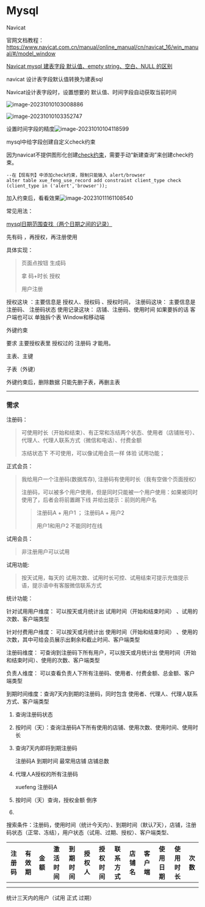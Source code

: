 # Mysql

Navicat 

官网文档教程：https://www.navicat.com.cn/manual/online_manual/cn/navicat_16/win_manual/#/model_window

[Navicat mysql 建表字段 默认值、empty string、空白、NULL 的区别](https://blog.csdn.net/zx1323/article/details/80416852)



navicat 设计表字段默认值转换为建表sql



Navicat设计表字段时，设置想要的 默认值、时间字段自动获取当前时间

![image-20231010103008886](http://biji.51automate.cn/blogs/imgimage-20231010103008886.png)

![image-20231010103352747](http://biji.51automate.cn/blogs/imgimage-20231010103352747.png)



设置时间字段的精度![image-20231010104118599](http://biji.51automate.cn/blogs/imgimage-20231010104118599.png)



mysql中给字段创建自定义check约束

因为navicat不提供图形化创建[check约束](https://so.csdn.net/so/search?q=check约束&spm=1001.2101.3001.7020)，需要手动“新建查询”来创建check约束。

```
--在【现有列】中添加check约束，限制只能输入 alert/browser
alter table xue_feng_use_record add constraint client_type check (client_type in ('alert','browser'));
```

加入约束后，看看效果![image-20231011161108540](http://biji.51automate.cn/blogs/imgimage-20231011161108540.png)





常见用法：

[mysql日期范围查找（两个日期之间的记录）](https://blog.csdn.net/lzxlfly/article/details/97577575)







先有码 ，再授权，再注册使用

具体实现：

> 页面点按钮 生成码
>
> 拿 码+时长 授权
>
> 用户注册



授权这块 ：主要信息是 授权人、授权码 、授权时间，
注册码这块： 主要信息是 注册码、 注册码状态
使用记录这块： 店铺、注册码、使用时间
如果要拆的话 客户端也可以 单独拆个表 Window和移动端

外键约束

要求 主要授权表里 授权过的 注册码 才能用。

主表、主键

子表（外键）

外键约束后，删除数据 只能先删子表，再删主表



----

### 需求

注册码：

> 可使用时长（开始和结束）、有正常和冻结两个状态、使用者（店铺账号）、代理人、代理人联系方式（微信和电话）、付费金额
>
> 冻结状态下 不可使用，可以像试用会员一样 体验 试用功能；

正式会员：

> 我给用户一个注册码(数据库存),  注册码有使用时长（我有空做个页面授权）
>
> 注册码，可以被多个用户使用，但是同时只能被一个用户使用：如果被同时使用了，后者会将前置踢下线 并给出提示：前则的用户名
>
> > 注册码A + 用户1   ； 注册码A + 用户2
> >
> > 用户1和用户2 不能同时在线

试用会员：

> 非注册用户可以试用

试用功能:

> 按天试用，每天的 试用次数、试用时长可控、试用结束可提示充值提示语，提示语中有客服微信联系方式

统计功能：

针对试用用户维度： 可以按天或月统计出 试用时间（开始和结束时间） 、试用的次数、客户端类型

针对付费用户维度： 可以按天或月统计出 使用时间（开始和结束时间） 、使用的次数，其中可给会员展示出剩余和截止时间、客户端类型

注册码维度： 可查询到注册码下所有用户，可以按天或月统计出 使用时间（开始和结束时间）、使用的次数、客户端类型

负责人维度： 可以查看负责人下所有注册码、使用者、付费金额、总金额、客户端类型

到期时间维度：查询7天内到期的注册码，同时包含 使用者、代理人、代理人联系方式、客户端类型



1. 查询注册码状态

2. 按时间（天）：查询注册码A下所有使用的店铺、使用次数、使用时间、使用时长

3. 查询7天内即将到期注册码

   注册码A 到期时间 最常用店铺 店铺总数 

4. 代理人A授权的所有注册码

   xuefeng  注册码A  

5. 按时间（天）查询，授权金额 倒序

6. 



搜索条件：注册码，使用时间（统计今天内）、到期时间（默认7天），店铺，注册码状态（正常、冻结），用户状态（试用、过期、授权）、客户端类型、

| 注册码 | 有效期 | 金额 | 激活时间 | 到期时间 | 授权人 | 授权时间 | 联系方式 | 店铺名 | 客户端 | 使用日期 | 使用时长 | 次数 |
| ------ | ------ | ---- | -------- | -------- | ------ | -------- | -------- | ------ | ------ | -------- | -------- | ---- |
|        |        |      |          |          |        |          |          |        |        |          |          |      |
|        |        |      |          |          |        |          |          |        |        |          |          |      |





统计三天内的用户（试用 正式 过期）

